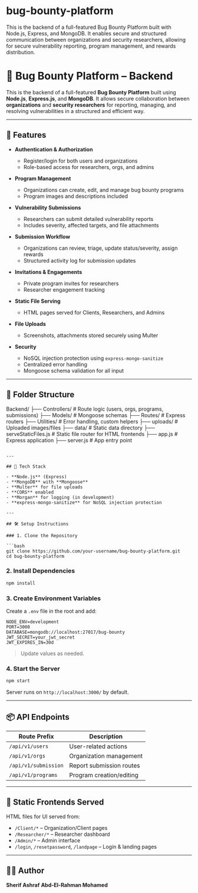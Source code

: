 # bug-bounty-platform
This is the backend of a full-featured Bug Bounty Platform built with Node.js, Express, and MongoDB. It enables secure and structured communication between organizations and security researchers, allowing for secure vulnerability reporting, program management, and rewards distribution.



# 🐞 Bug Bounty Platform – Backend

This is the backend of a full-featured **Bug Bounty Platform** built using **Node.js**, **Express.js**, and **MongoDB**. It allows secure collaboration between **organizations** and **security researchers** for reporting, managing, and resolving vulnerabilities in a structured and efficient way.

---

## 🔧 Features

- **Authentication & Authorization**
  - Register/login for both users and organizations
  - Role-based access for researchers, orgs, and admins

- **Program Management**
  - Organizations can create, edit, and manage bug bounty programs
  - Program images and descriptions included

- **Vulnerability Submissions**
  - Researchers can submit detailed vulnerability reports
  - Includes severity, affected targets, and file attachments

- **Submission Workflow**
  - Organizations can review, triage, update status/severity, assign rewards
  - Structured activity log for submission updates

- **Invitations & Engagements**
  - Private program invites for researchers
  - Researcher engagement tracking

- **Static File Serving**
  - HTML pages served for Clients, Researchers, and Admins

- **File Uploads**
  - Screenshots, attachments stored securely using Multer

- **Security**
  - NoSQL injection protection using `express-mongo-sanitize`
  - Centralized error handling
  - Mongoose schema validation for all input

---

## 📁 Folder Structure



Backend/
├── Controllers/           # Route logic (users, orgs, programs, submissions)
├── Models/                # Mongoose schemas
├── Routes/                # Express routers
├── Utilities/             # Error handling, custom helpers
├── uploads/               # Uploaded images/files
├── data/                  # Static data directory
├── serveStaticFiles.js    # Static file router for HTML frontends
├── app.js                 # Express application
├── server.js              # App entry point

````

---

## 🚀 Tech Stack

- **Node.js** (Express)
- **MongoDB** with **Mongoose**
- **Multer** for file uploads
- **CORS** enabled
- **Morgan** for logging (in development)
- **express-mongo-sanitize** for NoSQL injection protection

---

## 🛠️ Setup Instructions

### 1. Clone the Repository

```bash
git clone https://github.com/your-username/bug-bounty-platform.git
cd bug-bounty-platform
````

### 2. Install Dependencies

```bash
npm install
```

### 3. Create Environment Variables

Create a `.env` file in the root and add:

```
NODE_ENV=development
PORT=3000
DATABASE=mongodb://localhost:27017/bug-bounty
JWT_SECRET=your_jwt_secret
JWT_EXPIRES_IN=30d
```

> Update values as needed.

### 4. Start the Server

```bash
npm start
```

Server runs on `http://localhost:3000/` by default.

---

## 📦 API Endpoints

| Route Prefix         | Description              |
| -------------------- | ------------------------ |
| `/api/v1/users`      | User-related actions     |
| `/api/v1/orgs`       | Organization management  |
| `/api/v1/submission` | Report submission routes |
| `/api/v1/programs`   | Program creation/editing |

---

## 📄 Static Frontends Served

HTML files for UI served from:

* `/Client/*` – Organization/Client pages
* `/Researcher/*` – Researcher dashboard
* `/Admin/*` – Admin interface
* `/login`, `/resetpassword`, `/landpage` – Login & landing pages

---

## 🙋‍♂️ Author

**Sherif Ashraf**
**Abd-El-Rahman Mohamed**
